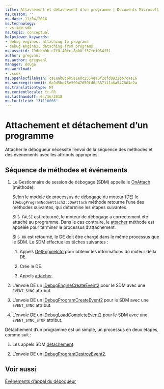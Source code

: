 ```yaml
---
title: Attachement et détachement d’un programme | Documents Microsoft
ms.custom: ''
ms.date: 11/04/2016
ms.technology:
- vs-ide-sdk
ms.topic: conceptual
helpviewer_keywords:
- debug engines, attaching to programs
- debug engines, detaching from programs
ms.assetid: 79dcbb9b-c7f8-40fc-8a00-f37fe1934f51
author: gregvanl
ms.author: gregvanl
manager: douge
ms.workload:
- vssdk
ms.openlocfilehash: ca1eab8c6b5e1edc2354ea5f2dfd8922bb7cae16
ms.sourcegitcommit: 6a9d5bd75e50947659fd6c837111a6a547884e2a
ms.translationtype: MT
ms.contentlocale: fr-FR
ms.lasthandoff: 04/16/2018
ms.locfileid: "31110066"
---
```

# <a name="attaching-and-detaching-to-a-program"></a>Attachement et détachement d’un programme
Attacher le débogueur nécessite l’envoi de la séquence des méthodes et des événements avec les attributs appropriés.  
  
## <a name="sequence-of-methods-and-events"></a>Séquence de méthodes et événements  
  
1.  Le Gestionnaire de session de débogage (SDM) appelle le [OnAttach](../../extensibility/debugger/reference/idebugprogramnodeattach2-onattach.md) (méthode).  
  
     Selon le modèle de processus de débogage du moteur (DE) le `IDebugProgramNodeAttach2::OnAttach` méthode retourne l’une des méthodes suivantes, qui détermine les étapes suivantes.  
  
     Si `S_FALSE` est retourné, le moteur de débogage a correctement été attaché au programme. Dans le cas contraire, le [attacher](../../extensibility/debugger/reference/idebugengine2-attach.md) méthode est appelée pour terminer le processus d’attachement.  
  
     Si `S_OK` est retourné, le DE doit être chargé dans le même processus que le SDM. Le SDM effectue les tâches suivantes :  
  
    1.  Appels [GetEngineInfo](../../extensibility/debugger/reference/idebugprogramnode2-getengineinfo.md) pour obtenir les informations du moteur de la DE.  
  
    2.  Crée le DE.  
  
    3.  Appels [attacher](../../extensibility/debugger/reference/idebugengine2-attach.md).  
  
2.  L’envoie DE un [IDebugEngineCreateEvent2](../../extensibility/debugger/reference/idebugenginecreateevent2.md) pour le SDM avec une `EVENT_SYNC` attribut.  
  
3.  L’envoie DE un [IDebugProgramCreateEvent2](../../extensibility/debugger/reference/idebugprogramcreateevent2.md) pour le SDM avec une `EVENT_SYNC` attribut.  
  
4.  L’envoie DE un [IDebugLoadCompleteEvent2](../../extensibility/debugger/reference/idebugloadcompleteevent2.md) pour le SDM avec une `EVENT_SYNC_STOP` attribut.  
  
 Détachement d’un programme est un simple, un processus en deux étapes, comme suit :  
  
1.  Les appels SDM [détachement](../../extensibility/debugger/reference/idebugprogram2-detach.md).  
  
2.  L’envoie DE un [IDebugProgramDestroyEvent2](../../extensibility/debugger/reference/idebugprogramdestroyevent2.md).  
  
## <a name="see-also"></a>Voir aussi  
 [Événements d’appel du débogueur](../../extensibility/debugger/calling-debugger-events.md)
